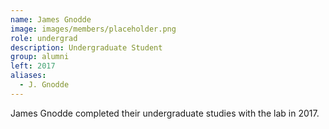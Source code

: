 ```yaml
---
name: James Gnodde
image: images/members/placeholder.png
role: undergrad
description: Undergraduate Student
group: alumni
left: 2017
aliases:
  - J. Gnodde
---
```


James Gnodde completed their undergraduate studies with the lab in 2017.
